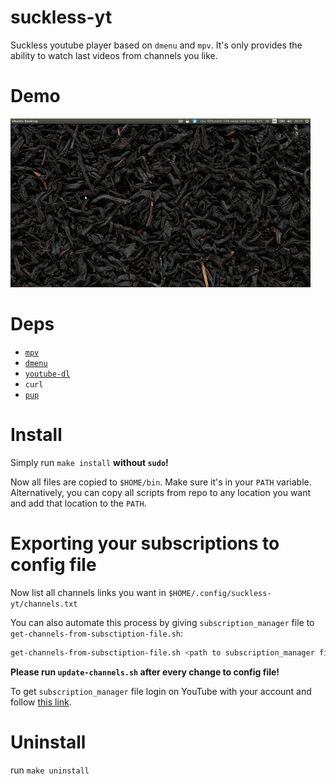 # suckless-yt
Suckless youtube player based on `dmenu` and `mpv`.
It's only provides the ability to watch last videos from channels you like.

# Demo
![](demo.gif)

# Deps
- [`mpv`](https://mpv.io/)
- [`dmenu`](https://tools.suckless.org/dmenu/)
- [`youtube-dl`](https://ytdl-org.github.io/youtube-dl/index.html)
- `curl`
- [`pup`](https://github.com/ericchiang/pup)

# Install
Simply run `make install` **without `sudo`!**

Now all files are copied to `$HOME/bin`. Make sure it's in your `PATH` variable. Alternatively, you can copy all scripts from repo to any location you want and add that location to the `PATH`.

# Exporting your subscriptions to config file
Now list all channels links you want in `$HOME/.config/suckless-yt/channels.txt`

You can also automate this process by giving `subscription_manager` file to `get-channels-from-subsctiption-file.sh`:

```bash
get-channels-from-subsctiption-file.sh <path to subscription_manager file> > ~/.config/suckless-yt/channels.txt
```

**Please run `update-channels.sh` after every change to config file!**

To get `subscription_manager` file login on YouTube with your account and follow [this link](https://youtube.com/subscription_manager?action_takeout=1).

# Uninstall
run `make uninstall`
